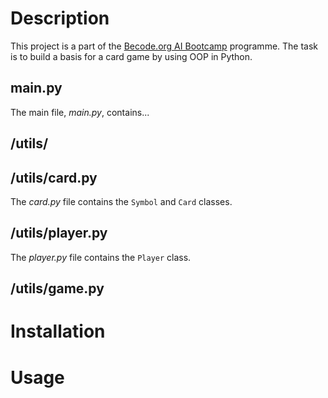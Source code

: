 # Description
This project is a part of the [Becode.org AI Bootcamp](https://becode.org/learn/ai-bootcamp/) programme. The task is to build a basis for a card game by using OOP in Python.

## main.py
The main file, *main.py*, contains... 

## /utils/

## /utils/card.py
The *card.py* file contains the `Symbol` and `Card` classes.

## /utils/player.py
The *player.py* file contains the `Player` class.

## /utils/game.py

# Installation
# Usage
